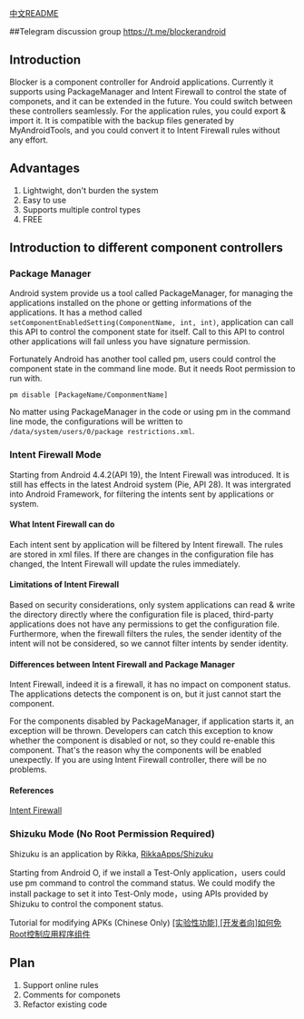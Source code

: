 [中文README](https://github.com/lihenggui/blocker/blob/master/README.zh-CN.md)

##Telegram discussion group
https://t.me/blockerandroid

## Introduction
Blocker is a component controller for Android applications. Currently it supports using PackageManager and Intent Firewall to control the state of componets, and it can be extended in the future. You could switch between these controllers seamlessly. For the application rules, you could export & import it. It is compatible with the backup files generated by MyAndroidTools, and you could convert it to Intent Firewall rules without any effort.

## Advantages
1. Lightwight, don't burden the system
2. Easy to use
3. Supports multiple control types
4. FREE

## Introduction to different component controllers
### Package Manager
Android system provide us a tool called PackageManager, for managing the applications installed on the phone or getting informations of the applications. It has a method called ```setComponentEnabledSetting(ComponentName, int, int)```, application can call this API to control the component state for itself. Call to this API to control other applications will fail unless you have signature permission.

Fortunately Android has another tool called pm, users could control the component state in the command line mode. But it needs Root permission to run with.

```
pm disable [PackageName/ComponmentName]
```

No matter using PackageManager in the code or using pm in the command line mode, the configurations will be written to ```/data/system/users/0/package
restrictions.xml```.

### Intent Firewall Mode
Starting from Android 4.4.2(API 19), the Intent Firewall was introduced. It is still has effects in the latest Android system (Pie, API 28). It was intergrated into Android Framework, for filtering the intents sent by applications or system.

#### What Intent Firewall can do
Each intent sent by application will be filtered by Intent firewall. The rules are stored in xml files. If there are changes in the configuration file has changed, the Intent Firewall will update the rules immediately. 

#### Limitations of Intent Firewall
Based on security considerations, only system applications can read & write the directory directly where the configuration file is placed, third-party applications does not have any permissions to get the configuration file. Furthermore, when the firewall filters the rules, the sender identity of the intent will not be considered, so we cannot filter intents by sender identity.

#### Differences between Intent Firewall and Package Manager
Intent Firewall, indeed it is a firewall, it has no impact on component status. The applications detects the component is on, but it just cannot start the component.

For the components disabled by PackageManager, if application starts it, an exception will be thrown. Developers can catch this exception to know whether the component is disabled or not, so they could re-enable this component. That's the reason why the components will be enabled unexpectly. If you are using Intent Firewall controller, there will be no problems.
#### References
[Intent Firewall](www.cis.syr.edu/~wedu/android/IntentFirewall/)

### Shizuku Mode (No Root Permission Required)
Shizuku is an application by Rikka, [RikkaApps/Shizuku](https://github.com/RikkaApps/Shizuku)

Starting from Android O, if we install a Test-Only application，users could use pm command to control the command status. We could modify the install package to set it into Test-Only mode，using APIs provided by Shizuku to control the component status.

Tutorial for modifying APKs (Chinese Only) [[实验性功能] [开发者向]如何免Root控制应用程序组件](https://github.com/lihenggui/blocker/wiki/%5B%E5%AE%9E%E9%AA%8C%E6%80%A7%E5%8A%9F%E8%83%BD%5D-%5B%E5%BC%80%E5%8F%91%E8%80%85%E5%90%91%5D%E5%A6%82%E4%BD%95%E5%85%8DRoot%E6%8E%A7%E5%88%B6%E5%BA%94%E7%94%A8%E7%A8%8B%E5%BA%8F%E7%BB%84%E4%BB%B6)
## Plan
1. Support online rules
2. Comments for componets
3. Refactor existing code
